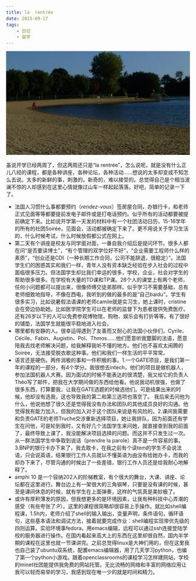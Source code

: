 ```yaml
---
title: la  rentrée
date: 2015-09-17
tags:
	- 日记
	- 留学
---
```


![the-start-of-the-school-year-header](/images/the-start-of-the-school-year.png)

虽说开学已经两周了，但这两周还只是“la  rentrée”，怎么说呢，就是没有什么正儿八经的课程，都是各种讲座，各种论坛，各种活动……想说的太多却变成不知怎么去说。太多的新鲜的事，刺激的，新奇的，难以接受的。总觉得自己是个相当波澜不惊的人却感到在这里心情就像过山车一样起起落落。好吧，简单的记录一下了。

- 法国人习惯什么事都要预约（*rendez-vous*）签房屋合同，办银行卡，和老师正式见面等等都要提前发电子邮件或是打电话预约。似乎所有的活动都要被提前确定下来。比如说开学第一天发的材料中有一个社团活动日历，15-16学年的所有的社团Soirée，见面会，活动都被确定下来了。更不用说关于学习生活的，什么时候考试，什么时候放假都公式在网上。
- 第二天有个讲座是校友与同学面对面，一番自我介绍后是提问环节。很多人都在问“是否要读博士”，“有个管理的双学位好不好”，“企业需要工程师什么样的素质”，“创业还是CDI（一种长期工作合同，公司不能辞退，很稳定）”。法国学生们的困惑其实和我们一样，青年人没有资本缺乏经验在步入社会的过程中面临很多压力。但法国学生却比我们幸运的很多，学校，企业，社会对学生的帮助很多很多。在学校有大量的TD课和TP课。26个人的课堂上有两个老师，任何小问题都可以提出来，很像师傅交徒弟那样。似乎学习不需要基础，总有老师细致地指导，不像在西电，我听到的做的最多的是“自己baidu”。学生有很多实习，比如说暑假法语课的老师camile就是实习生，她上课时，cristine会在旁边协助她。比如医学院学生可以在老师的监督下为患者提供免费医疗。还有26岁以下的人可以免费参观博物馆，购物、娱乐会有打折等等。有了很好的铺垫，法国学生就能很平稳地进入社会。
- 哪里都有安静的人。很幸运得遇到了友善而又耐心的法国小伙伴们，Cyrile、Cécile、Fabin、Augistin、Pol、Thmos……他们愿意听我蹩脚的法语，愿意陪我去找老师解决问题，给我解释我听不懂的地方。他们也不喜欢太闹腾的Soirée，无法接受脱衣歌这种事。他们和我们一样生活的平平常常。
- 语言还是硬伤。两件消极的事和一件积极的事。1.一个GATE项目，是我们第一年的课程的一部分，有4个学分。我很想去intech，他们的项目是做机器人，参加法国机器人大赛。因为面试的时候不能表达的很清楚，我又给它的负责人Théo写了邮件，把我在大学期间做的东西给他看。他说我动机很强，也做了很多东西，打算要我，让我在GATE选题的时候选他们。可是结果出来的时候，他却没有选我，这也导致我的第二和第三选项也落空了。   我后来去问他为什么，他说他想了很久还是觉得我没有办法和团队的其他成员良好的沟通。他觉得我有能力加入，但我的加入对于这个团队来说是有风险的。2.课间我需要和负责GATE的老师Truche交涉重新选择项目，她让我排队，因为前面还有学生在问他，可是轮到我时，又有好几个法国学生来问她，就直接查到我的前面了，最终导致上课了，我没能解决项目选择的问题。而这并不只发生过一次。从一群法国学生中争取到说话（prendre  la  parole）真不是一件容易的事。3.BNP的银行卡办下来了，我去取卡，在我之前有个读tem的学生不会说法语，只会说英语，结果银行工作人员就以不懂英语为由没有给她办卡，而我的却办下来了，尽管沟通的时候出了一些差错，银行工作人员还是给我耐心地解释了。
- amphi 10 是一个容纳202人的阶梯教室，有个很大的舞台，大课、讲座、论坛都在这里进行。舞台边上有一架很大的三角钢琴，只要是没有课的时候，甚至是课间休息的时候，就有学生在上面弹奏，这样的气氛真是美妙极了。
- 或许有厚积薄发的原因，但我想更多的是环境因素，让我有种科技中心弄潮的感受（有些夸张了:P）。这里的课程很简略却很容易上手操作。就比如shell编程课，1.5h内，老师介绍了shell的输入输出，变量声明，条件语句，循环语句，这些基本语法和调试方法，接着就要完成作业：shell编程实现带优先级的四则运算。实验环境事fedora，用emacs编辑，远程可以通过ssh连接登陆学校的服务器进行操作。在国内看起来高大上的东西在这里却很自然，国内半学期的课程在这里也就一节课讲完。之前总觉得linux是大神们用的，但在这里我也自己装了ubuntu双系统，配置emacs编辑器，用了几天学习python，也编了第一个python小游戏。跟着openclassrooms的课程学习怎样建网站，学校的minet社团能提供我免费的网站托管。无比流畅的网络和丰富的网络应用让我可以轻而易举的学习，我感到现在唯一少的就是时间和精力。